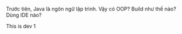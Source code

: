 Trước tiên, Java là ngôn ngữ lập trình.
Vậy có OOP?
Build như thế nào?
Dùng IDE nào?

This is dev 1
